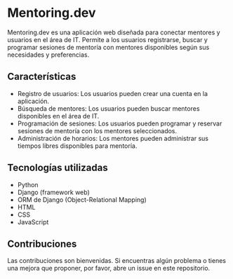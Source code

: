 # Mentoring.dev

Mentoring.dev es una aplicación web diseñada para conectar mentores y usuarios en el área de IT. Permite a los usuarios registrarse, buscar y programar sesiones de mentoría con mentores disponibles según sus necesidades y preferencias.

## Características

- Registro de usuarios: Los usuarios pueden crear una cuenta en la aplicación.
- Búsqueda de mentores: Los usuarios pueden buscar mentores disponibles en el área de IT.
- Programación de sesiones: Los usuarios pueden programar y reservar sesiones de mentoría con los mentores seleccionados.
- Administración de horarios:  Los mentores pueden administrar sus tiempos libres disponibles para mentoría.

## Tecnologías utilizadas

- Python
- Django (framework web)
- ORM de Django (Object-Relational Mapping)
- HTML
- CSS
- JavaScript

## Contribuciones

Las contribuciones son bienvenidas. Si encuentras algún problema o tienes una mejora que proponer, por favor, abre un issue en este repositorio.
